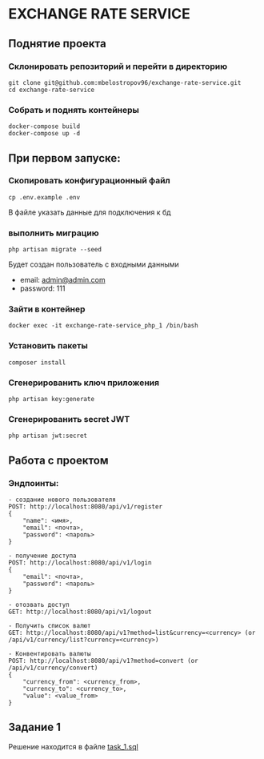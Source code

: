 # EXCHANGE RATE SERVICE

## Поднятие проекта
### Склонировать репозиторий и перейти в директорию
```shell script
git clone git@github.com:mbelostropov96/exchange-rate-service.git
cd exchange-rate-service
```

### Собрать и поднять контейнеры
```shell script
docker-compose build
docker-compose up -d
```

## При первом запуске:
### Скопировать конфигурационный файл
```shell script
cp .env.example .env
```

В файле указать данные для подключения к бд
### выполнить миграцию
```shell script
php artisan migrate --seed
```
Будет создан пользователь с входными данными
- email: admin@admin.com
- password: 111

### Зайти в контейнер
```shell script
docker exec -it exchange-rate-service_php_1 /bin/bash
```

### Установить пакеты
```
composer install
```

### Сгенерированить ключ приложения
```
php artisan key:generate
```

### Сгенерированить secret JWT
```
php artisan jwt:secret
```

## Работа с проектом

### Эндпоинты:
```
- создание нового пользователя
POST: http://localhost:8080/api/v1/register
{
    "name": <имя>,
    "email": <почта>,
    "password": <пароль>
}

- получение доступа
POST: http://localhost:8080/api/v1/login
{
    "email": <почта>,
    "password": <пароль>
}

- отозвать доступ
GET: http://localhost:8080/api/v1/logout

- Получить список валют
GET: http://localhost:8080/api/v1?method=list&currency=<currency> (or /api/v1/currency/list?currency=<currency>)

- Конвентировать валюты
POST: http://localhost:8080/api/v1?method=convert (or /api/v1/currency/convert)
{
    "currency_from": <currency_from>,
    "currency_to": <currency_to>,
    "value": <value_from>
}
```

## Задание 1
Решение находится в файле [task_1.sql](task_1.sql)
